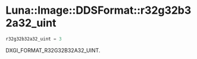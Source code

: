 # Luna::Image::DDSFormat::r32g32b32a32_uint

```c++
r32g32b32a32_uint = 3
```

DXGI_FORMAT_R32G32B32A32_UINT. 

